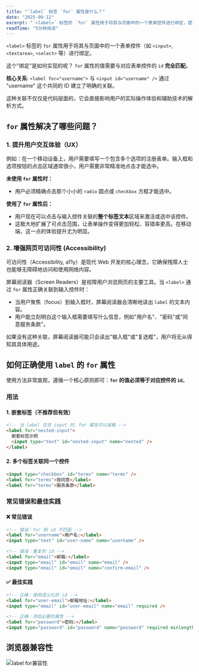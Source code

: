 ```yaml
---
title: "`label` 标签 `for` 属性是什么？"
date: "2025-09-12"
excerpt: "`<label>` 标签的 `for` 属性用于将其与页面中的一个表单控件进行绑定，提升用户体验和可访问性。"
readTime: "5分钟阅读"
---
```


`<label>` 标签的 `for` 属性用于将其与页面中的一个表单控件（如 `<input>`, `<textarea>`, `<select>` 等）进行绑定。

这个"绑定"是如何实现的呢？ `for` 属性的值需要与对应表单控件的 `id` **完全匹配**。

**核心关系**: `<label for="username">` 与 `<input id="username" />` 通过 "username" 这个共同的 ID 建立了明确的关联。

这种关联不仅仅是代码层面的，它会直接影响用户的实际操作体验和辅助技术的解析方式。


## `for` 属性解决了哪些问题？

### 1. 提升用户交互体验（UX）

例如：在一个移动设备上，用户需要填写一个包含多个选项的注册表单。输入框和选项按钮的点击区域通常很小，用户需要非常精准地点击才能选中。

**未使用 `for` 属性时：**
- 用户必须精确点击那个小小的 `radio` 圆点或 `checkbox` 方框才能选中。

**使用了 `for` 属性后：**
- 用户现在可以点击与输入控件关联的**整个标签文本**区域来激活或选中该控件。
- 这极大地扩展了可点击范围，让表单操作变得更加轻松、容错率更高。在移动端，这一点的体验提升尤为明显。

### 2. 增强网页可访问性 (Accessibility)

可访问性（Accessibility, a11y）是现代 Web 开发的核心理念，它确保残障人士也能够无障碍地访问和使用网络内容。

屏幕阅读器（Screen Readers）是视障用户浏览网页的主要工具。当 `<label>` 通过 `for` 属性正确关联到输入控件时：

- 当用户聚焦（focus）到输入框时，屏幕阅读器会清晰地读出 `label` 的文本内容。
- 用户能立刻明白这个输入框需要填写什么信息，例如"用户名"、"密码"或"同意服务条款"。

如果没有这种关联，屏幕阅读器可能只会读出"输入框"或"复选框"，用户将无从得知其具体用途。


## 如何正确使用 `label` 的 `for` 属性

使用方法非常直观，遵循一个核心原则即可：**`for` 的值必须等于对应控件的 `id`**。

### 用法

#### 1. 嵌套标签（不推荐但有效）
```html
<!-- 当 label 包含 input 时，for 属性可以省略 -->
<label for="nested-input">
  嵌套标签示例
  <input type="text" id="nested-input" name="nested" />
</label>
```

#### 2. 多个标签关联同一个控件
```html
<input type="checkbox" id="terms" name="terms" />
<label for="terms">我同意</label>
<label for="terms">服务条款</label>
```

### 常见错误和最佳实践

#### ❌ 常见错误
```html
<!-- 错误：for 和 id 不匹配 -->
<label for="username">用户名:</label>
<input type="text" id="user-name" name="username" />

<!-- 错误：重复的 id -->
<label for="email">邮箱:</label>
<input type="email" id="email" name="email" />
<input type="email" id="email" name="confirm-email" />
```

#### ✅ 最佳实践
```html
<!-- 正确：使用语义化的 id -->
<label for="user-email">邮箱地址:</label>
<input type="email" id="user-email" name="email" required />

<!-- 正确：添加必要的属性 -->
<label for="password">密码:</label>
<input type="password" id="password" name="password" required minlength="8" />
```


## 浏览器兼容性

![label for兼容性](../../imgs/label-for-support.png)
